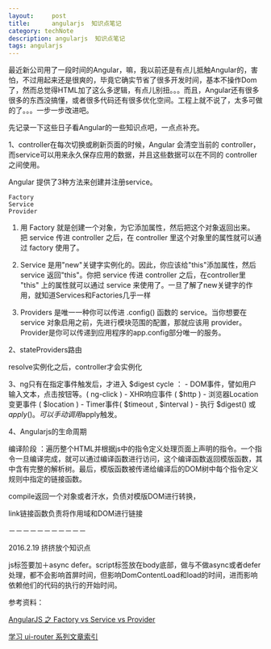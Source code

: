 ```yaml
---
layout:     post
title:      angularjs  知识点笔记
category: techNote
description: angularjs  知识点笔记
tags: angularjs  
---
```


最近新公司用了一段时间的Angular，嘛，我以前还是有点儿抵触Angular的，害怕，不过用起来还是很爽的，毕竟它确实节省了很多开发时间，基本不操作Dom了，然而总觉得HTML加了这么多逻辑，有点儿别扭。。。而且，Angular还有很多很多的东西没搞懂，或者很多代码还有很多优化空间。工程上就不说了，太多可做的了。。。一步一步改进吧。

先记录一下这些日子看Angular的一些知识点吧，一点点补充。

1、controller在每次切换或刷新页面的时候，Angular 会清空当前的 controller，而service可以用来永久保存应用的数据，并且这些数据可以在不同的 controller 之间使用。

Angular 提供了3种方法来创建并注册service。

	Factory
	Service
	Provider

1) 用 Factory 就是创建一个对象，为它添加属性，然后把这个对象返回出来。 把 service 传进 controller 之后，在 controller 里这个对象里的属性就可以通过 factory 使用了。

2) Service 是用"new"关键字实例化的。因此，你应该给"this"添加属性，然后 service 返回"this"。你把 service 传进 controller 之后，在controller里 "this" 上的属性就可以通过 service 来使用了。一旦了解了new关键字的作用，就知道Services和Factories几乎一样

3) Providers 是唯一一种你可以传进 .config() 函数的 service。当你想要在 service 对象启用之前，先进行模块范围的配置，那就应该用 provider。Provider是你可以传递到应用程序的app.config部分唯一的服务。


2、stateProviders路由

resolve实例化之后，controller才会实例化

3、ng只有在指定事件触发后，才进入 $digest cycle ： - DOM事件，譬如用户输入文本，点击按钮等。( ng-click ) - XHR响应事件 ( $http ) - 浏览器Location变更事件 ( $location ) - Timer事件( $timeout , $interval ) - 执行 $digest() 或 $apply()。可以手动调用$apply触发。


4、Angularjs的生命周期

编译阶段 ：遍历整个HTML并根据js中的指令定义处理页面上声明的指令。一个指令一旦编译完成，就可以通过编译函数进行访问，这个编译函数返回模版函数，其中含有完整的解析树。最后，模版函数被传递给编译后的DOM树中每个指令定义规则中指定的链接函数。

compile返回一个对象或者汗水，负债对模版DOM进行转换，

link链接函数负责将作用域和DOM进行链接

－－－－－－－－－－－

2016.2.19 挤挤放个知识点

js标签要加＋async defer。script标签放在body底部，做与不做async或者defer处理，都不会影响首屏时间，但影响DomContentLoad和load的时间，进而影响依赖他们的代码的执行的开始时间。



参考资料：

[AngularJS 之 Factory vs Service vs Provider](http://www.oschina.net/translate/angularjs-factory-vs-service-vs-provider)

[学习 ui-router 系列文章索引](http://bubkoo.com/2014/01/02/angular/ui-router/guide/index/)


